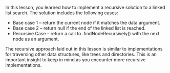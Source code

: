In this lesson, you learned how to implement a recursive solution to a linked list search. The solution includes the following cases:

- Base case 1 – return the current node if it matches the data argument.
- Base case 2 – return null if the end of the linked list is reached.
- Recursive Case – return a call to .findNodeRecursively() with the next node as an argument.

The recursive approach laid out in this lesson is similar to implementations for traversing other data structures, like trees and directories. This is an important insight to keep in mind as you encounter more recursive implementations.
